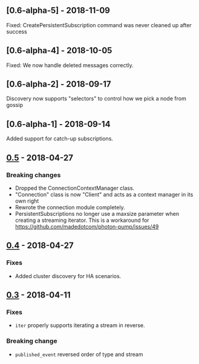 ## [0.6-alpha-5] - 2018-11-09
Fixed: CreatePersistentSubscription command was never cleaned up after success

## [0.6-alpha-4] - 2018-10-05
Fixed: We now handle deleted messages correctly.

## [0.6-alpha-2] - 2018-09-17
Discovery now supports "selectors" to control how we pick a node from gossip

## [0.6-alpha-1] - 2018-09-14
Added support for catch-up subscriptions.

## [0.5] - 2018-04-27
### Breaking changes
 - Dropped the ConnectionContextManager class.
 - "Connection" class is now "Client" and acts as a context manager in its own right
 - Rewrote the connection module completely.
 - PersistentSubscriptions no longer use a maxsize parameter when creating a streaming iterator. This is a workaround for https://github.com/madedotcom/photon-pump/issues/49

## [0.4] - 2018-04-27
### Fixes
- Added cluster discovery for HA scenarios.

## [0.3] - 2018-04-11
### Fixes
- `iter` properly supports iterating a stream in reverse. 
### Breaking change
- `published_event` reversed order of type and stream


[0.6.0-alpha-2]: https://github.com/madecom/photon-pump/compare/v0.6.0-alpha-1...v0.6.0-alpha-2
[0.6.0-alpha-1]: https://github.com/madecom/photon-pump/compare/v0.5.0...v0.6.0-alpha-1
[0.5]: https://github.com/madecom/photon-pump/compare/v0.4.0...v0.5.0
[0.4]: https://github.com/madecom/photon-pump/compare/v0.3.0...v0.4.0
[0.3]: https://github.com/madecom/photon-pump/compare/v0.2.5...v0.3
[0.2.5]: https://github.com/madecom/photon-pump/compare/v0.2.4...v0.2.5
